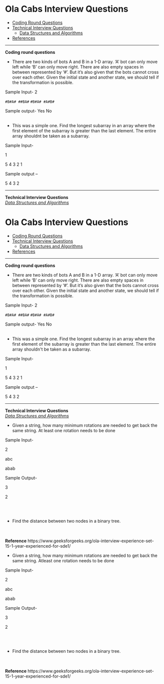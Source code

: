 
# Ola Cabs Interview Questions
* [Coding Round Questions](#coding)
* [Technical Interview Questions](#tech)
   * [Data Structures and Algorithms](#dsalg)
* [References](#ref)
____
<b name="coding">Coding round questions</b><br/>
- There are two kinds of bots A and B in a 1-D array. ‘A’ bot can only move left while ‘B’ can only move right. There are also empty spaces in between represented by ‘#’. But it’s also given that the bots cannot cross over each other. Given the initial state and another state, we should tell if the transformation is possible.

Sample Input-
2

`#B#A# ##BA#`
`#B#A# #A#B#`

Sample output-
Yes
No
<br/><br/>
- This was a simple one. Find the longest subarray in an array where the first element of the subarray is greater than the last element. The entire array shouldnt be taken as a subarray.

Sample Input-

1

5 4 3 2 1

Sample output –

5 4 3 2

----
<b name="tech">Technical Interview Questions</b>
<br/>
<i><u name="dsalg">Data Structures and Algorithms</u></i>

# Ola Cabs Interview Questions
* [Coding Round Questions](#coding)
* [Technical Interview Questions](#tech)
   * [Data Structures and Algorithms](#dsalg)
* [References](#ref)
____
<b name="coding">Coding round questions</b><br/>
- There are two kinds of bots A and B in a 1-D array. ‘A’ bot can only move left while ‘B’ can only move right. There are also empty spaces in between represented by ‘#’. But it’s also given that the bots cannot cross over each other. Given the initial state and another state, we should tell if the transformation is possible.

Sample Input-
2

`#B#A# ##BA#`
`#B#A# #A#B#`

Sample output-
Yes
No
<br/><br/>
- This was a simple one. Find the longest subarray in an array where the first element of the subarray is greater than the last element. The entire array shouldn't be taken as a subarray.

Sample Input-

1

5 4 3 2 1

Sample output –

5 4 3 2

----
<b name="tech">Technical Interview Questions</b>
<br/>
<i><u name="dsalg">Data Structures and Algorithms</u></i>

- Given a string, how many minimum rotations are needed to get back the same string. At least one rotation needs to be done

Sample Input-

2

abc

abab

Sample Output-

3

2

<br/><br/>
- Find the distance between two nodes in a binary tree.

<br/>
<br/>
<b name="ref">Reference</b>
https://www.geeksforgeeks.org/ola-interview-experience-set-15-1-year-experienced-for-sde1/


- Given a string, how many minimum rotations are needed to get back the same string. Atleast one rotation needs to be done

Sample Input-

2

abc

abab

Sample Output-

3

2

<br/><br/>
- Find the distance between two nodes in a binary tree.

<br/>
<br/>
<b name="ref">Reference</b>
https://www.geeksforgeeks.org/ola-interview-experience-set-15-1-year-experienced-for-sde1/


